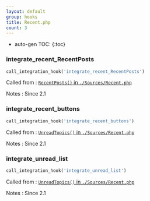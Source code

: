 ```yaml
---
layout: default
group: hooks
title: Recent.php
count: 3
---
```

* auto-gen TOC:
{:toc}
### integrate_recent_RecentPosts

```php
call_integration_hook('integrate_recent_RecentPosts')
```


Called from
: [`RecentPosts()` in `./Sources/Recent.php`](../docs/recent.html#recentposts)

Notes
: Since 2.1

### integrate_recent_buttons

```php
call_integration_hook('integrate_recent_buttons')
```


Called from
: [`UnreadTopics()` in `./Sources/Recent.php`](../docs/recent.html#unreadtopics)

Notes
: Since 2.1

### integrate_unread_list

```php
call_integration_hook('integrate_unread_list')
```


Called from
: [`UnreadTopics()` in `./Sources/Recent.php`](../docs/recent.html#unreadtopics)

Notes
: Since 2.1

